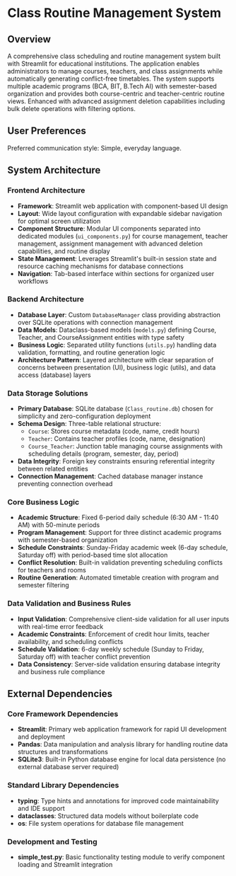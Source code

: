 # Class Routine Management System

## Overview

A comprehensive class scheduling and routine management system built with Streamlit for educational institutions. The application enables administrators to manage courses, teachers, and class assignments while automatically generating conflict-free timetables. The system supports multiple academic programs (BCA, BIT, B.Tech AI) with semester-based organization and provides both course-centric and teacher-centric routine views. Enhanced with advanced assignment deletion capabilities including bulk delete operations with filtering options.

## User Preferences

Preferred communication style: Simple, everyday language.

## System Architecture

### Frontend Architecture
- **Framework**: Streamlit web application with component-based UI design
- **Layout**: Wide layout configuration with expandable sidebar navigation for optimal screen utilization
- **Component Structure**: Modular UI components separated into dedicated modules (`ui_components.py`) for course management, teacher management, assignment management with advanced deletion capabilities, and routine display
- **State Management**: Leverages Streamlit's built-in session state and resource caching mechanisms for database connections
- **Navigation**: Tab-based interface within sections for organized user workflows

### Backend Architecture
- **Database Layer**: Custom `DatabaseManager` class providing abstraction over SQLite operations with connection management
- **Data Models**: Dataclass-based models (`models.py`) defining Course, Teacher, and CourseAssignment entities with type safety
- **Business Logic**: Separated utility functions (`utils.py`) handling data validation, formatting, and routine generation logic
- **Architecture Pattern**: Layered architecture with clear separation of concerns between presentation (UI), business logic (utils), and data access (database) layers

### Data Storage Solutions
- **Primary Database**: SQLite database (`Class_routine.db`) chosen for simplicity and zero-configuration deployment
- **Schema Design**: Three-table relational structure:
  - `Course`: Stores course metadata (code, name, credit hours)
  - `Teacher`: Contains teacher profiles (code, name, designation)
  - `Course_Teacher`: Junction table managing course assignments with scheduling details (program, semester, day, period)
- **Data Integrity**: Foreign key constraints ensuring referential integrity between related entities
- **Connection Management**: Cached database manager instance preventing connection overhead

### Core Business Logic
- **Academic Structure**: Fixed 6-period daily schedule (6:30 AM - 11:40 AM) with 50-minute periods
- **Program Management**: Support for three distinct academic programs with semester-based organization
- **Schedule Constraints**: Sunday-Friday academic week (6-day schedule, Saturday off) with period-based time slot allocation
- **Conflict Resolution**: Built-in validation preventing scheduling conflicts for teachers and rooms
- **Routine Generation**: Automated timetable creation with program and semester filtering

### Data Validation and Business Rules
- **Input Validation**: Comprehensive client-side validation for all user inputs with real-time error feedback
- **Academic Constraints**: Enforcement of credit hour limits, teacher availability, and scheduling conflicts
- **Schedule Validation**: 6-day weekly schedule (Sunday to Friday, Saturday off) with teacher conflict prevention
- **Data Consistency**: Server-side validation ensuring database integrity and business rule compliance

## External Dependencies

### Core Framework Dependencies
- **Streamlit**: Primary web application framework for rapid UI development and deployment
- **Pandas**: Data manipulation and analysis library for handling routine data structures and transformations
- **SQLite3**: Built-in Python database engine for local data persistence (no external database server required)

### Standard Library Dependencies
- **typing**: Type hints and annotations for improved code maintainability and IDE support
- **dataclasses**: Structured data models without boilerplate code
- **os**: File system operations for database file management

### Development and Testing
- **simple_test.py**: Basic functionality testing module to verify component loading and Streamlit integration